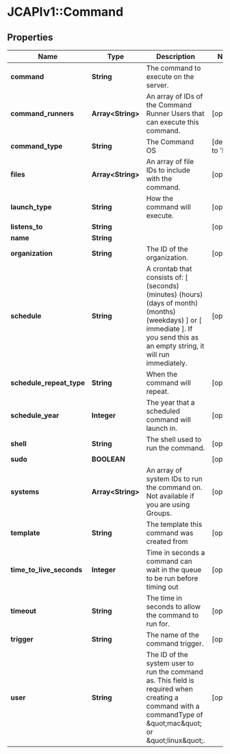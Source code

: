 # JCAPIv1::Command

## Properties
Name | Type | Description | Notes
------------ | ------------- | ------------- | -------------
**command** | **String** | The command to execute on the server. | 
**command_runners** | **Array&lt;String&gt;** | An array of IDs of the Command Runner Users that can execute this command. | [optional] 
**command_type** | **String** | The Command OS | [default to &#x27;linux&#x27;]
**files** | **Array&lt;String&gt;** | An array of file IDs to include with the command. | [optional] 
**launch_type** | **String** | How the command will execute. | [optional] 
**listens_to** | **String** |  | [optional] 
**name** | **String** |  | 
**organization** | **String** | The ID of the organization. | [optional] 
**schedule** | **String** | A crontab that consists of: [ (seconds) (minutes) (hours) (days of month) (months) (weekdays) ] or [ immediate ]. If you send this as an empty string, it will run immediately.  | [optional] 
**schedule_repeat_type** | **String** | When the command will repeat. | [optional] 
**schedule_year** | **Integer** | The year that a scheduled command will launch in. | [optional] 
**shell** | **String** | The shell used to run the command. | [optional] 
**sudo** | **BOOLEAN** |  | [optional] 
**systems** | **Array&lt;String&gt;** | An array of system IDs to run the command on. Not available if you are using Groups. | [optional] 
**template** | **String** | The template this command was created from | [optional] 
**time_to_live_seconds** | **Integer** | Time in seconds a command can wait in the queue to be run before timing out | [optional] 
**timeout** | **String** | The time in seconds to allow the command to run for. | [optional] 
**trigger** | **String** | The name of the command trigger. | [optional] 
**user** | **String** | The ID of the system user to run the command as. This field is required when creating a command with a commandType of \&quot;mac\&quot; or \&quot;linux\&quot;. | [optional] 

